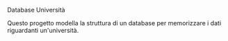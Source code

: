 Database Università

Questo progetto modella la struttura di un database per memorizzare i dati riguardanti un'università.
